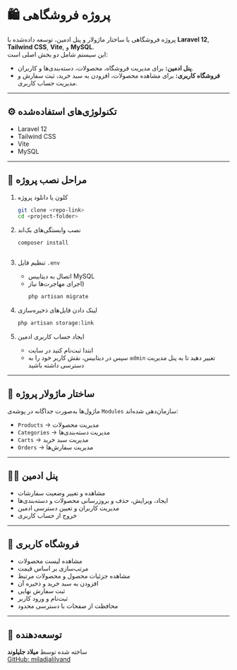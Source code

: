 # 🛍️ پروژه فروشگاهی

پروژه فروشگاهی با ساختار ماژولار و پنل ادمین، توسعه داده‌شده با **Laravel 12**, **Tailwind CSS**, **Vite**, و **MySQL**.  
این سیستم شامل دو بخش اصلی است:  
- **پنل ادمین:** برای مدیریت فروشگاه، محصولات، دسته‌بندی‌ها و کاربران.  
- **فروشگاه کاربری:** برای مشاهده محصولات، افزودن به سبد خرید، ثبت سفارش و مدیریت حساب کاربری.

---

## ⚙️ تکنولوژی‌های استفاده‌شده
- Laravel 12  
- Tailwind CSS  
- Vite  
- MySQL  

---

## 🚀 مراحل نصب پروژه

1. کلون یا دانلود پروژه  
   ```bash
   git clone <repo-link>
   cd <project-folder>
   ```

2. نصب وابستگی‌های بک‌اند  
   ```bash
   composer install
   ```

   ```

3. تنظیم فایل `.env`  
   - اتصال به دیتابیس MySQL  
   - اجرای مهاجرت‌ها  نیاز)
     ```bash
     php artisan migrate
     ```

4. لینک دادن فایل‌های ذخیره‌سازی  
   ```bash
   php artisan storage:link
   ```

5. ایجاد حساب کاربری ادمین  
   - ابتدا ثبت‌نام کنید در سایت  
   - سپس در دیتابیس، نقش کاربر خود را به `admin` تغییر دهید تا به پنل مدیریت دسترسی داشته باشید

---

## 🧩 ساختار ماژولار پروژه

ماژول‌ها به‌صورت جداگانه در پوشه‌ی `Modules` سازمان‌دهی شده‌اند:

- `Products` → مدیریت محصولات  
- `Categories` → مدیریت دسته‌بندی‌ها  
- `Carts` → مدیریت سبد خرید  
- `Orders` → مدیریت سفارش‌ها  

---

## 👨‍💼 پنل ادمین

- مشاهده و تغییر وضعیت سفارشات  
- ایجاد، ویرایش، حذف و بروزرسانی محصولات و دسته‌بندی‌ها  
- مدیریت کاربران و تعیین دسترسی ادمین  
- خروج از حساب کاربری  

---

## 🛒 فروشگاه کاربری

- مشاهده لیست محصولات  
- مرتب‌سازی بر اساس قیمت  
- مشاهده جزئیات محصول و محصولات مرتبط  
- افزودن به سبد خرید و ذخیره آن  
- ثبت سفارش نهایی  
- ثبت‌نام و ورود کاربر  
- محافظت از صفحات با دسترسی محدود  

---

## 👤 توسعه‌دهنده

ساخته شده توسط **میلاد جلیلوند**  
[GitHub: miladjalilvand](https://github.com/miladjalilvand)


